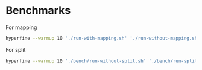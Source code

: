 # Benchmarks

For mapping
```bash
hyperfine --warmup 10 './run-with-mapping.sh' './run-without-mapping.sh' 
```

For split
```bash
hyperfine --warmup 10 './bench/run-without-split.sh' './bench/run-split.sh'
```
